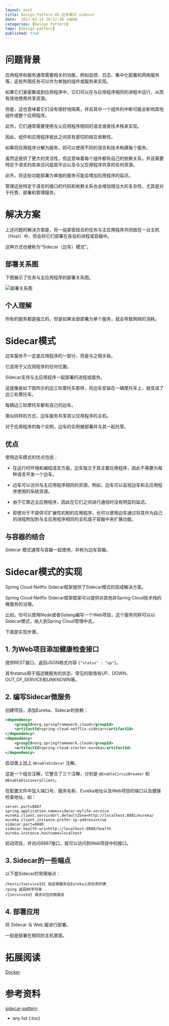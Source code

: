 ```yaml
---
layout: post
title: Design Pattern 05-边车模式 sidecar
date:  2017-03-14 19:52:28 +0800
categories: [Design Pattern]
tags: [design-pattern]
published: true
---
```


# 问题背景

应用程序和服务通常需要相关的功能，例如监控、日志、集中化配置和网络服务等。这些外围任务可以作为单独的组件或服务来实现。

如果它们紧密集成到应用程序中，它们可以在与应用程序相同的进程中运行，从而有效地使用共享资源。

但是，这也意味着它们没有很好地隔离，并且其中一个组件的中断可能会影响其他组件或整个应用程序。

此外，它们通常需要使用与父应用程序相同的语言或者技术栈来实现。

因此，组件和应用程序彼此之间具有密切的相互依赖性。

如果将应用程序分解为服务，则可以使用不同的语言和技术构建每个服务。

虽然这提供了更大的灵活性，但这意味着每个组件都有自己的依赖关系，并且需要特定于语言的库来访问底层平台以及与父应用程序共享的任何资源。

此外，将这些功能部署为单独的服务可能会增加应用程序的延迟。

管理这些特定于语言的接口的代码和依赖关系也会增加相当大的复杂性，尤其是对于托管、部署和管理服务。


# 解决方案

上述问题的解决方案是，将一组紧密结合的任务与主应用程序共同放在一台主机（Host）中，但会将它们部署在各自的进程或容器中。

这种方式也被称为“Sidecar（边车）模式”。

## 部署关系图

下图展示了任务与主应用程序的部署关系图。

![部署关系图](https://waylau.com/images/post/20190128-sidecar.png)

## 个人理解

所有的服务都是独立的，但是如果全部部署为单个服务，就会导致网络的消耗。

# Sidecar模式

边车服务不一定是应用程序的一部分，而是与之相关联。

它适用于父应用程序的任何位置。

Sidecar支持与主应用程序一起部署的进程或服务。

这就像是如下图所示的边三轮摩托车那样，将边车安装在一辆摩托车上，就变成了边三轮摩托车。

每辆边三轮摩托车都有自己的边车。

类似同样的方式，边车服务共享其父应用程序的主机。

对于应用程序的每个实例，边车的实例被部署并与其一起托管。

## 优点

使用边车模式的优点包括：

- 在运行时环境和编程语言方面，边车独立于其主要应用程序，因此不需要为每种语言开发一个边车。

- 边车可以访问与主应用程序相同的资源。例如，边车可以监视边车和主应用程序使用的系统资源。

- 由于它靠近主应用程序，因此在它们之间进行通信时没有明显的延迟。

- 即使对于不提供可扩展性机制的应用程序，也可以使用边车通过将其作为自己的进程附加到与主应用程序相同的主机或子容器中来扩展功能。

## 与容器的结合

Sidecar 模式通常与容器一起使用，并称为边车容器。

# Sidecar模式的实现

Spring Cloud Netflix Sidecar框架提供了Sidecar模式的现成解决方案。

Spring Cloud Netflix Sidecar框架框架可以提供对其他非Spring Cloud技术栈的微服务的治理。

比如，你可以使用Node或者Golang编写一个Web项目，这个服务同样可以以Sidecar模式，纳入到Spring Cloud管理中去。

下面是实现步骤。

## 1. 为Web项目添加健康检查接口

提供REST接口，返回JSON格式内容 `{"status" : "up"}`。

其中status用于描述微服务的状态，常见的取值有UP、DOWN、OUT_OF_SERVICE和UNKNOWN等。

## 2. 编写Sidecar微服务

创建项目，添加Eureka、Sidecar的依赖：

```xml
<dependency>
    <groupId>org.springframework.cloud</groupId>
    <artifactId>spring-cloud-netflix-sidecar</artifactId>
</dependency>
<dependency>
    <groupId>org.springframework.cloud</groupId>
    <artifactId>spring-cloud-starter-eureka</artifactId>
</dependency>
```

启动类上加上 `@EnableSidecar` 注解。

这是一个组合注解，它整合了三个注解，分别是 `@EnableCircuiBreaker` 和 `@EnableDiscoveryClient`。

在配置文件中加入端口号、服务名称、Eureka地址以及Web项目的端口以及健康检查地址，如：

```
server.port=8887
spring.application.name=sidecar-mylife-service
eureka.client.serviceUrl.defaultZone=http://localhost:8881/eureka/
eureka.client.instance.prefer-ip-address=true
sidecar.port=8080
sidecar.health-uri=http://localhost:8080/health
eureka.instance.hostname=localhost
```

启动项目，并访问8887接口，就可以访问到Web项目中的接口。

## 3. Sidecar的一些端点

以下是Sidecar的常用端点：

```
/hosts/{serviceId} 指定微服务在Eureka上的实例列表
/ping 返回OK字符串
/{serviceId} 请求对应的微服务
```

## 4. 部署应用

将 Sidecar 与 Web 服进行部署。

一般是部署在相同的主机里面。

# 拓展阅读

[Docker](https://houbb.github.io/2019/01/16/docker-overview)


# 参考资料

[sidecar-pattern](https://waylau.com/sidecar-pattern/)

* any list
{:toc}